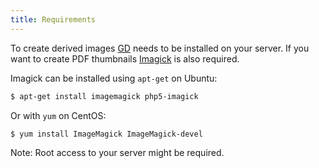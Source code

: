 ```yaml
---
title: Requirements
---
```


To create derived images [GD](http://php.net/manual/en/book.image.php) needs to be installed on your server. If you want to create PDF thumbnails [Imagick](http://php.net/manual/en/imagick.setresolution.php) is also required.

Imagick can be installed using `apt-get` on Ubuntu:

```bash
$ apt-get install imagemagick php5-imagick
```

Or with `yum` on CentOS:

```bash
$ yum install ImageMagick ImageMagick-devel
```

Note: Root access to your server might be required.
